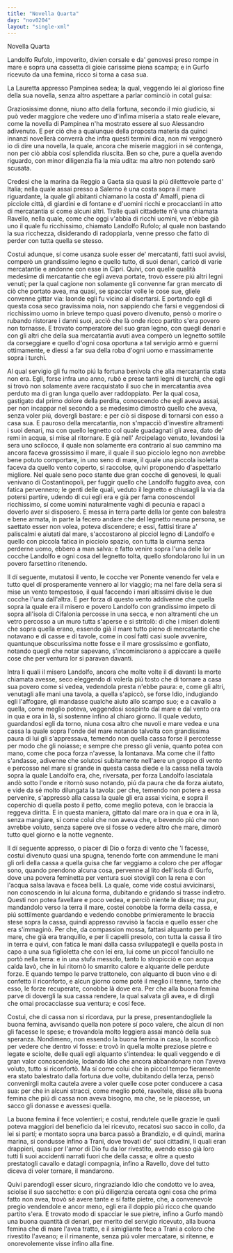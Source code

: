 ```yaml
---
title: "Novella Quarta"
day: "nov0204"
layout: "single-xml"
---
```

<div id="nov0204" type="novella" who="lauretta">
<head>Novella Quarta</head>
<argument>
<p>
<milestone id="p02040001"/>
<name persref="landolfo" type="person">Landolfo Rufolo</name>, impoverito, divien corsale e da' 
            <name persref="genovesi-0204" type="person">genovesi</name> preso rompe in mare e sopra una cassetta di gioie carissime piena scampa; e in 
            <name placeref="corfu" type="place">Gurfo</name> ricevuto da una 
            <name persref="donna-0204" type="person">femina</name>, ricco si torna a casa sua.</p>
</argument>
<div3 type="commentary" who="author">
<p>
<milestone id="p02040002"/>La 
            <name persref="lauretta" type="person">Lauretta</name> appresso 
            <name persref="pampinea" type="person">Pampinea</name> sedea; la qual, veggendo lei al glorioso fine della sua novella, senza altro aspettare a parlar cominciò in cotal guisa:</p>
</div3>
<div3 type="commentary" who="lauretta">
<p>
<milestone id="p02040003"/>Graziosissime donne, niuno atto della fortuna, secondo il mio giudicio, si può veder maggiore che vedere uno d'infima miseria a stato reale elevare, come la novella di 
            <name persref="pampinea" type="person">Pampinea</name> n'ha mostrato essere al suo 
            <name persref="alessandro" type="person">Alessandro</name> adivenuto. 
            <milestone id="p02040004"/>E per ciò che a qualunque della proposta materia da quinci innanzi novellerà converrà che infra questi termini dica, non mi vergognerò io di dire una novella, la quale, ancora che miserie maggiori in sé contenga, non per ciò abbia cosí splendida riuscita. Ben so che, pure a quella avendo riguardo, con minor diligenzia fia la mia udita: ma altro non potendo sarò scusata.</p>
</div3>
<p>
<milestone id="p02040005"/>Credesi che la marina da 
          <name placeref="reggio" type="place">Reggio</name> a 
          <name placeref="gaeta" type="place">Gaeta</name> sia quasi la piú dilettevole parte d'
          <name placeref="italia" type="place">Italia</name>; nella quale assai presso a 
          <name placeref="salerno" type="place">Salerno</name> è una costa sopra il mare riguardante, la quale gli abitanti chiamano la costa d'
          <name placeref="amalfi" type="place">Amalfi</name>, piena di picciole città, di giardini e di fontane e d'uomini ricchi e procaccianti in atto di mercatantia sí come alcuni altri. Tralle quali cittadette n'è una chiamata 
          <name placeref="ravello" type="place">Ravello</name>, nella quale, come che oggi v'abbia di ricchi uomini, ve n'ebbe già uno il quale fu ricchissimo, chiamato 
          <name persref="landolfo" type="person">Landolfo Rufolo</name>; al quale non bastando la sua ricchezza, disiderando di radoppiarla, venne presso che fatto di perder con tutta quella se stesso.</p>
<p>
<milestone id="p02040006"/>Costui adunque, sí come usanza suole esser de' mercatanti, fatti suoi avvisi, comperò un grandissimo legno e quello tutto, di suoi denari, caricò di varie mercatantie e andonne con esse in 
          <name placeref="cipro" type="place">Cipri</name>. 
          <milestone id="p02040007"/>Quivi, con quelle qualità medesime di mercatantie che egli aveva portate, trovò essere piú altri legni venuti; per la qual cagione non solamente gli convenne far gran mercato di ciò che portato avea, ma quasi, se spacciar volle le cose sue, gliele convenne gittar via: laonde egli fu vicino al disertarsi. 
          <milestone id="p02040008"/>E portando egli di questa cosa seco gravissima noia, non sappiendo che farsi e veggendosi di ricchissimo uomo in brieve tempo quasi povero divenuto, pensò o morire o rubando ristorare i danni suoi, acciò che là onde ricco partito s'era povero non tornasse. 
          <milestone id="p02040009"/>E trovato comperatore del suo gran legno, con quegli denari e con gli altri che della sua mercatantia avuti avea comperò un legnetto sottile da corseggiare e quello d'ogni cosa oportuna a tal servigio armò e guerní ottimamente, e diessi a far sua della roba d'ogni uomo e massimamente sopra i turchi.</p>
<p>
<milestone id="p02040010"/>Al qual servigio gli fu molto piú la fortuna benivola che alla mercatantia stata non era. 
          <name persref="landolfo" type="person">Egli</name>, forse infra uno anno, rubò e prese tanti legni di turchi, che egli si trovò non solamente avere racquistato il suo che in mercatantia avea perduto ma di gran lunga quello aver raddoppiato. 
          <milestone id="p02040011"/>Per la qual cosa, gastigato dal primo dolore della perdita, conoscendo che egli aveva assai, per non incappar nel secondo a se medesimo dimostrò quello che aveva, senza voler piú, dovergli bastare: e per ciò si dispose di tornarsi con esso a casa sua. 
          <milestone id="p02040012"/>E pauroso della mercatantia, non s'mpacciò d'investire altramenti i suoi denari, ma con quello legnetto col quale guadagnati gli avea, dato de' remi in acqua, si mise al ritornare. 
          <milestone id="p02040013"/>E già nell'
          <name placeref="maregeo" type="place">Arcipelago</name> venuto, levandosi la sera uno scilocco, il quale non solamente era contrario al suo cammino ma ancora faceva grossissimo il mare, il quale il suo picciolo legno non avrebbe bene potuto comportare, in uno seno di mare, il quale una piccola isoletta faceva da quello vento coperto, si raccolse, quivi proponendo d'aspettarlo migliore. 
          <milestone id="p02040014"/>Nel quale seno poco stante due gran cocche di 
          <name persref="genovesi-0204" type="person">genovesi</name>, le quali venivano di 
          <name placeref="costantinopoli" type="place">Costantinopoli</name>, per fuggir quello che 
          <name persref="landolfo" type="person">Landolfo</name> fuggito avea, con fatica pervennero; le genti delle quali, veduto il legnetto e chiusagli la via da potersi partire, udendo di cui egli era e già per fama conoscendol ricchissimo, sí come uomini naturalmente vaghi di pecunia e rapaci a doverlo aver si disposero. 
          <milestone id="p02040015"/>E messa in terra parte della lor gente con balestra e bene armata, in parte la fecero andare che del legnetto neuna persona, se saettato esser non volea, poteva discendere; e essi, fattisi tirare a' paliscalmi e aiutati dal mare, s'accostarono al picciol legno di 
          <name persref="landolfo" type="person">Landolfo</name> e quello con piccola fatica in picciolo spazio, con tutta la ciurma senza perderne uomo, ebbero a man salva: e fatto venire sopra l'una delle lor cocche 
          <name persref="landolfo" type="person">Landolfo</name> e ogni cosa del legnetto tolta, quello sfondolarono lui in un povero farsettino ritenendo.</p>
<p>
<milestone id="p02040016"/>Il dí seguente, mutatosi il vento, le cocche ver Ponente venendo fer vela e tutto quel dí prosperamente vennero al lor viaggio; ma nel fare della sera si mise un vento tempestoso, il qual faccendo i mari altissimi divise le due cocche l'una dall'altra. 
          <milestone id="p02040017"/>E per forza di questo vento addivenne che quella sopra la quale era il misero e povero 
          <name persref="landolfo" type="person">Landolfo</name> con grandissimo impeto di sopra all'isola di 
          <name placeref="cefalonia" type="place">Cifalonia</name> percosse in una secca, e non altramenti che un vetro percosso a un muro tutta s'aperse e si stritolò: di che i miseri dolenti che sopra quella erano, essendo già il mare tutto pieno di mercatantie che notavano e di casse e di tavole, come in cosí fatti casi suole avvenire, quantunque obscurissima notte fosse e il mare grossissimo e gonfiato, notando quegli che notar sapevano, s'incominciarono a appiccare a quelle cose che per ventura lor si paravan davanti.</p>
<p>
<milestone id="p02040018"/>Intra li quali il misero 
          <name persref="landolfo" type="person">Landolfo</name>, ancora che molte volte il dí davanti la morte chiamata avesse, seco eleggendo di volerla piú tosto che di tornare a casa sua povero come si vedea, vedendola presta n'ebbe paura: e, come gli altri, venutagli alle mani una tavola, a quella s'apiccò, se forse Idio, indugiando egli l'affogare, gli mandasse qualche aiuto allo scampo suo; e a cavallo a quella, come meglio poteva, veggendosi sospinto dal mare e dal vento ora in qua e ora in là, si sostenne infino al chiaro giorno. 
          <milestone id="p02040019"/>Il quale veduto, guardandosi egli da torno, niuna cosa altro che nuvoli e mare vedea e una cassa la quale sopra l'onde del mare notando talvolta con grandissima paura di lui gli s'appressava, temendo non quella cassa forse il percotesse per modo che gli noiasse; e sempre che presso gli venia, quanto potea con mano, come che poca forza n'avesse, la lontanava. 
          <milestone id="p02040020"/>Ma come che il fatto s'andasse, adivenne che solutosi subitamente nell'aere un groppo di vento e percosso nel mare sí grande in questa cassa diede e la cassa nella tavola sopra la quale 
          <name persref="landolfo" type="person">Landolfo</name> era, che, riversata, per forza 
          <name persref="landolfo" type="person">Landolfo</name> lasciatala andò sotto l'onde e ritornò suso notando, piú da paura che da forza aiutato, e vide da sé molto dilungata la tavola: per che, temendo non potere a essa pervenire, s'appressò alla cassa la quale gli era assai vicina, e sopra il coperchio di quella posto il petto, come meglio poteva, con le braccia la reggeva diritta. 
          <milestone id="p02040021"/>E in questa maniera, gittato dal mare ora in qua e ora in là, senza mangiare, sí come colui che non aveva che, e bevendo piú che non avrebbe voluto, senza sapere ove si fosse o vedere altro che mare, dimorò tutto quel giorno e la notte vegnente.</p>
<p>
<milestone id="p02040022"/>Il dí seguente appresso, o piacer di Dio o forza di vento che 'l facesse, 
          <name persref="landolfo" type="person">costui</name> divenuto quasi una spugna, tenendo forte con ammendune le mani gli orli della cassa a quella guisa che far veggiamo a coloro che per affogar sono, quando prendono alcuna cosa, pervenne al lito dell'isola di 
          <name placeref="corfu" type="place">Gurfo</name>, dove una povera 
          <name persref="donna-0204" type="person">feminetta</name> per ventura suoi stovigli con la rena e con l'acqua salsa lavava e facea belli. La quale, come vide costui avvicinarsi, non conoscendo in lui alcuna forma, dubitando e gridando si trasse indietro. 
          <milestone id="p02040023"/>Questi non potea favellare e poco vedea, e perciò niente le disse; ma pur, mandandolo verso la terra il mare, costei conobbe la forma della cassa, e piú sottilmente guardando e vedendo conobbe primieramente le braccia stese sopra la cassa, quindi appresso ravvisò la faccia e quello esser che era s'immaginò. 
          <milestone id="p02040024"/>Per che, da compassion mossa, fattasi alquanto per lo mare, che già era tranquillo, e per li capelli presolo, con tutta la cassa il tiro in terra e quivi, con fatica le mani dalla cassa sviluppategli e quella posta in capo a una sua figlioletta che con lei era, lui come un piccol fanciullo ne portò nella terra: e in una stufa messolo, tanto lo stropicciò e con acqua calda lavò, che in lui ritornò lo smarrito calore e alquante delle perdute forze. E quando tempo le parve trattonelo, con alquanto di buon vino e di confetto il riconforto, e alcun giorno come poté il meglio il tenne, tanto che esso, le forze recuperate, conobbe là dove era. 
          <milestone id="p02040025"/>Per che alla buona femina parve di dovergli la sua cassa rendere, la qual salvata gli avea, e di dirgli che omai procacciasse sua ventura; e cosí fece.</p>
<p>
<milestone id="p02040026"/>
<name persref="landolfo" type="person">Costui</name>, che di cassa non si ricordava, pur la prese, presentandogliele la buona 
          <name persref="donna-0204" type="person">femina</name>, avvisando quella non potere sí poco valere, che alcun dí non gli facesse le spese; e trovandola molto leggiera assai mancò della sua speranza. Nondimeno, non essendo la buona femina in casa, la sconficcò per vedere che dentro vi fosse: e trovò in quella molte preziose pietre e legate e sciolte, delle quali egli alquanto s'intendea: le quali veggendo e di gran valor conoscendole, lodando Idio che ancora abbandonare non l'aveva voluto, tutto si riconfortò. 
          <milestone id="p02040027"/>Ma sí come colui che in piccol tempo fieramente era stato balestrato dalla fortuna due volte, dubitando della terza, pensò convenirgli molta cautela avere a voler quelle cose poter conducere a casa sua: per che in alcuni stracci, come meglio poté, ravoltele, disse alla buona femina che piú di cassa non aveva bisogno, ma che, se le piacesse, un sacco gli donasse e avessesi quella.</p>
<p>
<milestone id="p02040028"/>La buona 
          <name persref="donna-0204" type="person">femina</name> il fece volentieri; e costui, rendutele quelle grazie le quali poteva maggiori del beneficio da lei ricevuto, recatosi suo sacco in collo, da lei si partí; e montato sopra una barca passò a 
          <name placeref="brindisi" type="place">Brandizio</name>, e di quindi, marina marina, si condusse infino a 
          <name placeref="trani" type="place">Trani</name>, dove trovati de' suoi cittadini, li quali eran drappieri, quasi per l'amor di Dio fu da lor rivestito, avendo esso già loro tutti li suoi accidenti narrati fuori che della cassa; e oltre a questo prestatogli cavallo e datagli compagnia, infino a 
          <name placeref="ravello" type="place">Ravello</name>, dove del tutto diceva di voler tornare, il mandarono.</p>
<p>
<milestone id="p02040029"/>Quivi parendogli esser sicuro, ringraziando Idio che condotto ve lo avea, sciolse il suo sacchetto: e con piú diligenzia cercata ogni cosa che prima fatto non avea, trovò sé avere tante e sí fatte pietre, che, a convenevole pregio vendendole e ancor meno, egli era il doppio piú ricco che quando partito s'era. 
          <milestone id="p02040030"/>E trovato modo di spacciar le sue pietre, infino a 
          <name placeref="corfu" type="place">Gurfo</name> mandò una buona quantità di denari, per merito del servigio ricevuto, alla buona 
          <name persref="donna-0204" type="person">femina</name> che di mare l'avea tratto, e il simigliante fece a 
          <name placeref="trani" type="place">Trani</name> a coloro che rivestito l'aveano; e il rimanente, senza piú voler mercatare, si ritenne, e onorevolemente visse infino alla fine.</p>
</div>